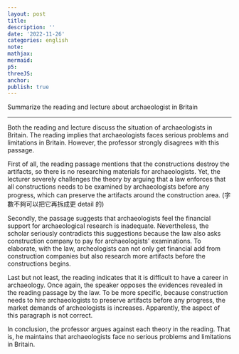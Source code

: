 ```yaml
---
layout: post
title:
description: ''
date: '2022-11-26'
categories: english
note:
mathjax:
mermaid:
p5:
threeJS:
anchor:
publish: true
---
```


Summarize the reading and lecture about archaeologist in Britain

---

Both the reading and lecture discuss the situation of archaeologists in Britain. The reading implies that archaeologists faces serious problems and limitations in Britain. However, the professor strongly disagrees with this passage.

First of all, the reading passage mentions that the constructions destroy the artifacts, so there is no researching materials for archaeologists. Yet, the lecturer severely challenges the theory by arguing that a law enforces that all constructions needs to be examined by archaeologists before any progress, which can preserve the artifacts around the construction area. (字數不夠可以把它再拆成更 detail 的)

Secondly, the passage suggests that archaeologists feel the financial support for archaeological research is inadequate. Nevertheless, the scholar seriously contradicts this suggestions because the law also asks construction company to pay for archaeologists' examinations. To elaborate, with the law, archeologists can not only get financial add from construction companies but also research more artifacts before the constructions begins.

Last but not least, the reading indicates that it is difficult to have a career in archaeology. Once again, the speaker opposes the evidences revealed in the reading passage by the law. To be more specific, because construction needs to hire archaeologists to preserve artifacts before any progress, the market demands of archeologists is increases. Apparently, the aspect of this paragraph is not correct.

In conclusion, the professor argues against each theory in the reading. That is, he maintains that archaeologists face no serious problems and limitations in Britain.
